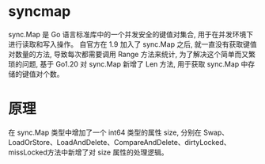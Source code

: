 # syncmap
sync.Map 是 Go 语言标准库中的一个并发安全的键值对集合, 用于在并发环境下进行读取和写入操作。
自官方在 1.9 加入了 sync.Map 之后, 就一直没有获取键值对数量的方法, 导致每次都需要调用 Range 方法来统计, 为了解决这个简单而又繁琐的问题, 基于 Go1.20 对 sync.Map 新增了 Len 方法, 用于获取 sync.Map 中存储的键值对个数。

# 原理
在 sync.Map 类型中增加了一个 int64 类型的属性 size, 分别在 Swap、LoadOrStore、LoadAndDelete、CompareAndDelete、dirtyLocked、missLocked方法中新增了对 size 属性的处理逻辑。
